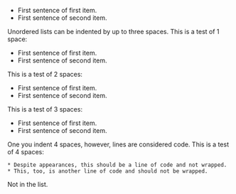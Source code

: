 * First sentence of first item.
* First sentence of second item.

Unordered lists can be indented by up to three spaces.
This is a test of 1 space:

 * First sentence of first item.
 * First sentence of second item.

This is a test of 2 spaces:

  * First sentence of first item.
  * First sentence of second item.

This is a test of 3 spaces:

   * First sentence of first item.
   * First sentence of second item.

One you indent 4 spaces, however, lines are considered code.
This is a test of 4 spaces:

    * Despite appearances, this should be a line of code and not wrapped.
    * This, too, is another line of code and should not be wrapped.

Not in the list.
